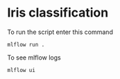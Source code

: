 # Iris classification

To run the script enter this command 

```
mlflow run .
```

To see mlflow logs

```
mlflow ui
```
